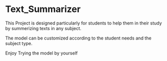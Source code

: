 # Text_Summarizer

This Project is designed particularly for students to help them in their study by summerizing texts in any subject.

The model can be customized according to the student needs and the subject type.

Enjoy Trying the model by yourself
